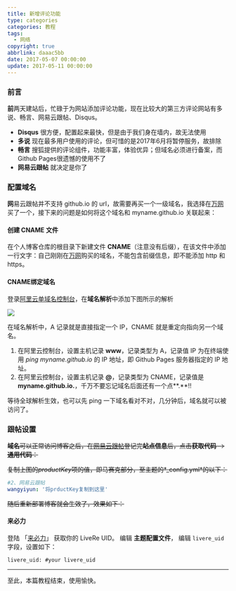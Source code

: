 ```yaml
---
title: 新增评论功能
type: categories
categories: 教程
tags:
  - 网络
copyright: true
abbrlink: daaac5bb
date: 2017-05-07 00:00:00
update: 2017-05-11 00:00:00
---
```


### 前言

**前**两天建站后，忙碌于为网站添加评论功能，现在比较大的第三方评论网站有多说、畅言、网易云跟帖、Disqus。

- **Disqus**	很方便，配置起来最快，但是由于我们身在墙内，故无法使用
- **多说**    现在最多用户使用的评论，但可惜的是2017年6月将暂停服务，故排除
- **畅言**    搜狐提供的评论组件，功能丰富，体验优异；但域名必须进行备案，而Github Pages很遗憾的使用不了
- **网易云跟帖**   就决定是你了

<!-- more -->

### 配置域名

**网**易云跟帖并不支持 github.io 的 url，故需要再买一个一级域名，我选择在[万网](https://wanwang.aliyun.com/)买了一个，接下来的问题是如何将这个域名和 myname.github.io 关联起来：

#### 创建 CNAME 文件

在个人博客仓库的根目录下新建文件 **CNAME**（注意没有后缀），在该文件中添加一行文字：自己刚刚在[万网](https://wanwang.aliyun.com/)购买的域名，不能包含前缀信息，即不能添加 http 和 https。

#### CNAME绑定域名

登录[阿里云单域名控制台](https://dc.aliyun.com/login/loginx)，在**域名解析**中添加下图所示的解析

![](https://ws1.sinaimg.cn/large/ba22af52gy1ffhangydo0j217b05w0t7.jpg)

在域名解析中，A 记录就是直接指定一个 IP，CNAME 就是重定向指向另一个域名。

1. 在阿里云控制台，设置主机记录 **www**，记录类型为 A，记录值 IP 为在终端使用 *ping myname.github.io* 的 IP 地址，即 Github Pages 服务器指定的 IP 地址。
2. 在阿里云控制台，设置主机记录 **@**，记录类型为 CNAME，记录值是 **myname.github.io.**，千万不要忘记域名后面还有一个点**.**!!


等待全球解析生效，也可以先 ping 一下域名看对不对，几分钟后，域名就可以被访问了。

### 跟帖设置

~~**域名**可以正常访问博客之后，在[网易云跟帖](https://manage.gentie.163.com/#/code)登记完**站点信息**后，点击**获取代码**-->**通用代码**：~~

~~复制上图的*productKey*项的值，即马赛克部分，至主题的*_config.yml*的以下：~~

```yaml
#2、网易云跟帖
wangyiyun: '将prductKey复制到这里'
```

~~随后重新部署博客就会生效了，效果如下：~~

#### 来必力

登陆 「[来必力](https://livere.com/)」 获取你的 LiveRe UID。 编辑 **主题配置文件**， 编辑 `livere_uid` 字段，设置如下：

```
livere_uid: #your livere_uid
```

---

至此，本篇教程结束，使用愉快。
